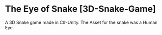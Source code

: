 # The Eye of Snake [3D-Snake-Game]
 A 3D Snake game made in C#-Unity.
 The Asset for the snake was a Human Eye.
